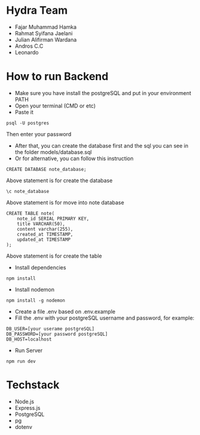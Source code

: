 # Hydra Team
- Fajar Muhammad Hamka
- Rahmat Syifana Jaelani
- Julian Alifirman Wardana
- Andros C.C
- Leonardo

# How to run Backend
- Make sure you have install the postgreSQL and put in your environment PATH
- Open your terminal (CMD or etc)
- Paste it
```
psql -U postgres
```
Then enter your password
- After that, you can create the database first and the sql you can see in the folder models/database.sql
- Or for alternative, you can follow this instruction
```
CREATE DATABASE note_database;
```
Above statement is for create the database
```
\c note_database
```
Above statement is for move into note database
```
CREATE TABLE note(
    note_id SERIAL PRIMARY KEY,
    title VARCHAR(50),
    content varchar(255),
    created_at TIMESTAMP,
    updated_at TIMESTAMP
);
```
Above statement is for create the table
- Install dependencies
```
npm install
```
- Install nodemon
```
npm install -g nodemon
```
- Create a file .env based on .env.example
- Fill the .env with your postgreSQL username and password, for example:
```
DB_USER=[your userame postgreSQL]
DB_PASSWORD=[your password postgreSQL]
DB_HOST=localhost
```
- Run Server
```
npm run dev
```

# Techstack
- Node.js
- Express.js
- PostgreSQL
- pg
- dotenv